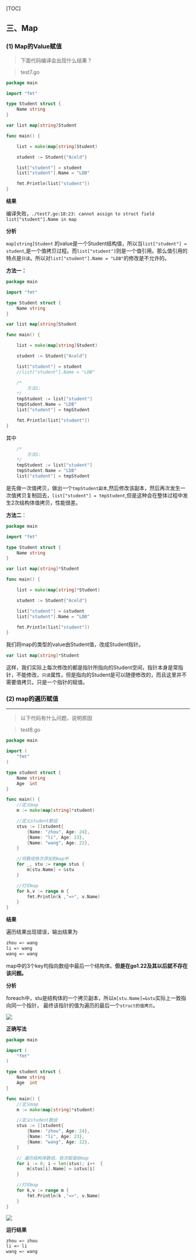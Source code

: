 [TOC]

## 三、Map

### (1) Map的Value赋值

> 下面代码编译会出现什么结果？

> test7.go

```go
package main

import "fmt"

type Student struct {
	Name string
}

var list map[string]Student

func main() {

	list = make(map[string]Student)

	student := Student{"Aceld"}

	list["student"] = student
	list["student"].Name = "LDB"

	fmt.Println(list["student"])
}
```

**结果**

编译失败，`./test7.go:18:23: cannot assign to struct field list["student"].Name in map`

**分析**

`map[string]Student` 的value是一个Student结构值，所以当`list["student"] = student`,是一个值拷贝过程。而`list["student"]`则是一个值引用。那么值引用的特点是`只读`。所以对`list["student"].Name = "LDB"`的修改是不允许的。

**方法一：**

```go
package main

import "fmt"

type Student struct {
	Name string
}

var list map[string]Student

func main() {

	list = make(map[string]Student)

	student := Student{"Aceld"}

	list["student"] = student
	//list["student"].Name = "LDB"

    /*
        方法1:
    */
    tmpStudent := list["student"]
    tmpStudent.Name = "LDB"
    list["student"] = tmpStudent

	fmt.Println(list["student"])
}

```

其中

```go
    /*
        方法1:
    */
    tmpStudent := list["student"]
    tmpStudent.Name = "LDB"
    list["student"] = tmpStudent
```

是先做一次值拷贝，做出一个`tmpStudent副本`,然后修改该副本，然后再次发生一次值拷贝复制回去，`list["student"] = tmpStudent`,但是这种会在整体过程中发生2次结构体值拷贝，性能很差。



**方法二**：

```go
package main

import "fmt"

type Student struct {
	Name string
}

var list map[string]*Student

func main() {

	list = make(map[string]*Student)

	student := Student{"Aceld"}

	list["student"] = &student
	list["student"].Name = "LDB"

	fmt.Println(list["student"])
}

```

我们将map的类型的value由Student值，改成Student指针。

```go
var list map[string]*Student
```

这样，我们实际上每次修改的都是指针所指向的Student空间，指针本身是常指针，不能修改，`只读`属性，但是指向的Student是可以随便修改的，而且这里并不需要值拷贝。只是一个指针的赋值。



### (2) map的遍历赋值

---

> 以下代码有什么问题，说明原因

> test8.go

```go
package main

import (
    "fmt"
)

type student struct {
    Name string
    Age  int
}

func main() {
    //定义map
    m := make(map[string]*student)

    //定义student数组
    stus := []student{
        {Name: "zhou", Age: 24},
        {Name: "li", Age: 23},
        {Name: "wang", Age: 22},
    }

    //将数组依次添加到map中
    for _, stu := range stus {
        m[stu.Name] = &stu
    }

    //打印map
    for k,v := range m {
        fmt.Println(k ,"=>", v.Name)
    }
}
```

**结果**

遍历结果出现错误，输出结果为

```bash
zhou => wang
li => wang
wang => wang
```

map中的3个key均指向数组中最后一个结构体。<b>但是在go1.22及其以后就不存在该问题。</b>

**分析**

foreach中，stu是结构体的一个拷贝副本，所以`m[stu.Name]=&stu`实际上一致指向同一个指针， 最终该指针的值为遍历的最后一个`struct的值拷贝`。


![](images/109-foreach.jpeg)

**正确写法**

```go
package main

import (
    "fmt"
)

type student struct {
    Name string
    Age  int
}

func main() {
    //定义map
    m := make(map[string]*student)

    //定义student数组
    stus := []student{
        {Name: "zhou", Age: 24},
        {Name: "li", Age: 23},
        {Name: "wang", Age: 22},
    }

    // 遍历结构体数组，依次赋值给map
    for i := 0; i < len(stus); i++  {
        m[stus[i].Name] = &stus[i]
    }

    //打印map
    for k,v := range m {
        fmt.Println(k ,"=>", v.Name)
    }
}
```
![](images/110-foreach2.jpeg)

**运行结果**

```bash
zhou => zhou
li => li
wang => wang
```


